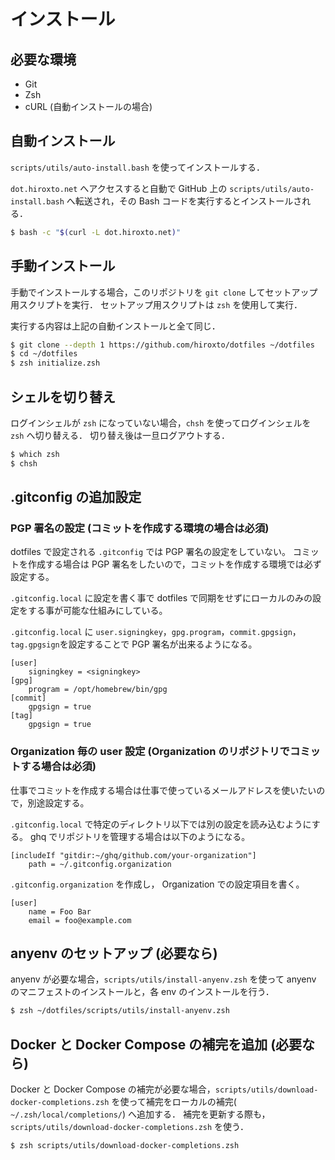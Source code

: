 # インストール

## 必要な環境

- Git
- Zsh
- cURL (自動インストールの場合)

## 自動インストール

`scripts/utils/auto-install.bash` を使ってインストールする．

`dot.hiroxto.net` へアクセスすると自動で GitHub 上の `scripts/utils/auto-install.bash` へ転送され，その Bash コードを実行するとインストールされる．

```bash
$ bash -c "$(curl -L dot.hiroxto.net)"
```

## 手動インストール

手動でインストールする場合，このリポジトリを `git clone` してセットアップ用スクリプトを実行．
セットアップ用スクリプトは `zsh` を使用して実行．

実行する内容は上記の自動インストールと全て同じ．

```bash
$ git clone --depth 1 https://github.com/hiroxto/dotfiles ~/dotfiles
$ cd ~/dotfiles
$ zsh initialize.zsh
```

## シェルを切り替え

ログインシェルが `zsh` になっていない場合，`chsh` を使ってログインシェルを `zsh` へ切り替える．
切り替え後は一旦ログアウトする．

```bash
$ which zsh
$ chsh
```

## .gitconfig の追加設定

### PGP 署名の設定 (コミットを作成する環境の場合は必須)

dotfiles で設定される `.gitconfig` では PGP 署名の設定をしていない。
コミットを作成する場合は PGP 署名をしたいので，コミットを作成する環境では必ず設定する。

`.gitconfig.local` に設定を書く事で dotfiles で同期をせずにローカルのみの設定をする事が可能な仕組みにしている。

`.gitconfig.local` に `user.signingkey`，`gpg.program`，`commit.gpgsign`，`tag.gpgsign`を設定することで PGP 署名が出来るようになる。
```
[user]
    signingkey = <signingkey>
[gpg]
    program = /opt/homebrew/bin/gpg
[commit]
    gpgsign = true
[tag]
    gpgsign = true
```

### Organization 毎の user 設定 (Organization のリポジトリでコミットする場合は必須)

仕事でコミットを作成する場合は仕事で使っているメールアドレスを使いたいので，別途設定する。

`.gitconfig.local` で特定のディレクトリ以下では別の設定を読み込むようにする。
ghq でリポジトリを管理する場合は以下のようになる。
```
[includeIf "gitdir:~/ghq/github.com/your-organization"]
    path = ~/.gitconfig.organization
```

`.gitconfig.organization` を作成し， Organization での設定項目を書く。
```
[user]
    name = Foo Bar
    email = foo@example.com
```

## anyenv のセットアップ (必要なら)

anyenv が必要な場合，`scripts/utils/install-anyenv.zsh` を使って anyenv のマニフェストのインストールと，各 env のインストールを行う．

```bash
$ zsh ~/dotfiles/scripts/utils/install-anyenv.zsh
```

## Docker と Docker Compose の補完を追加 (必要なら)

Docker と Docker Compose の補完が必要な場合，`scripts/utils/download-docker-completions.zsh` を使って補完をローカルの補完( `~/.zsh/local/completions/`) へ追加する．
補完を更新する際も，`scripts/utils/download-docker-completions.zsh` を使う．

```bash
$ zsh scripts/utils/download-docker-completions.zsh
```
